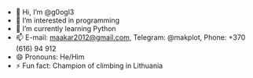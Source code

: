 - 👋 Hi, I’m @g0ogl3
- 👀 I’m interested in programming
- 🌱 I’m currently learning Python
- 📫 E-mail: maakar2012@gmail.com, Telegram: @makplot, Phone: +370 (616) 94 912
- 😄 Pronouns: He/Him
- ⚡ Fun fact: Champion of climbing in Lithuania

<!---
g0ogl3/g0ogl3 is a ✨ special ✨ repository because its `README.md` (this file) appears on your GitHub profile.
You can click the Preview link to take a look at your changes.
--->
